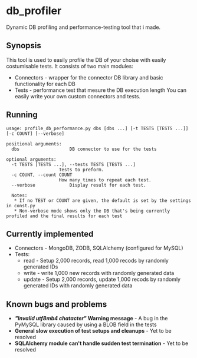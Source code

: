 # db_profiler
Dynamic DB profiling and performance-testing tool that i made.

## Synopsis
This tool is used to easily profile the DB of your choise with easily costumisable tests.
It consists of two main modules:
 * Connectors - wrapper for the connector  DB library and basic functionality for each DB
 * Tests - performance test that mesure the DB execution length
You can easily write your own custom connectors and tests.

## Running
    usage: profile_db_performance.py dbs [dbs ...] [-t TESTS [TESTS ...]] [-c COUNT] [--verbose]
                                 
    positional arguments:
      dbs                   DB connector to use for the tests

    optional arguments:
      -t TESTS [TESTS ...], --tests TESTS [TESTS ...]
                        Tests to preform.
      -c COUNT, --count COUNT
                        How many times to repeat each test.
      --verbose             Display result for each test.
      
      Notes:
       * If no TEST or COUNT are given, the default is set by the settings in const.py
       * Non-verbose mode shows only the DB that's being currently profiled and the final results for each test  
 
## Currently implemented
 * Connectors - MongoDB, ZODB, SQLAlchemy (configured for MySQL)
 * Tests:
    * read - Setup 2,000 records, read 1,000 recods by randomly generated IDs
    * write - write 1,000 new records with randomly generated data
    * update - Setup 2,000 records, update 1,000 recods by randomly generated IDs with randomly generated data
 
## Known bugs and problems
 * ***"Invalid utf8mb4 chatacter"* Warning message** - A bug in the PyMySQL library caused by using a BLOB field in the tests
 * **General slow execution of test setups and cleanups** - Yet to be resolved
 * **SQLAlchemy module can't handle sudden test termination** - Yet to be resolved
